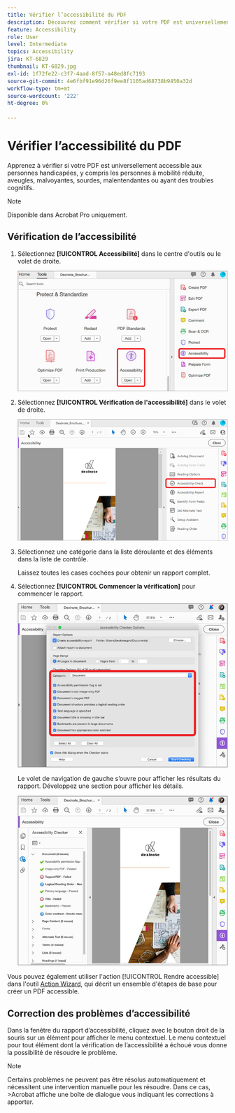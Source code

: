 ```yaml
---
title: Vérifier l’accessibilité du PDF
description: Découvrez comment vérifier si votre PDF est universellement accessible aux personnes handicapées
feature: Accessibility
role: User
level: Intermediate
topics: Accessibility
jira: KT-6829
thumbnail: KT-6829.jpg
exl-id: 1f72fe22-c3f7-4aad-8f57-a48ed8fc7193
source-git-commit: 4e6fbf91e96d26f9ee8f1105ad68738b9450a32d
workflow-type: tm+mt
source-wordcount: '222'
ht-degree: 0%

---
```


# Vérifier l’accessibilité du PDF

Apprenez à vérifier si votre PDF est universellement accessible aux personnes handicapées, y compris les personnes à mobilité réduite, aveugles, malvoyantes, sourdes, malentendantes ou ayant des troubles cognitifs.

>[!NOTE]
>
>Disponible dans Acrobat Pro uniquement.

## Vérification de l’accessibilité

1. Sélectionnez **[!UICONTROL Accessibilité]** dans le centre d&#39;outils ou le volet de droite.

   ![Étape d’accessibilité 1](../assets/Accessibility_1.png)

1. Sélectionnez **[!UICONTROL Vérification de l&#39;accessibilité]** dans le volet de droite.

   ![Étape d’accessibilité 2](../assets/Accessibility_2.png)

1. Sélectionnez une catégorie dans la liste déroulante et des éléments dans la liste de contrôle.

   Laissez toutes les cases cochées pour obtenir un rapport complet.

1. Sélectionnez **[!UICONTROL Commencer la vérification]** pour commencer le rapport.

   ![Étape d’accessibilité 3](../assets/Accessibility_3.png)

   Le volet de navigation de gauche s’ouvre pour afficher les résultats du rapport. Développez une section pour afficher les détails.

   ![Étape d’accessibilité 4](../assets/Accessibility_4.png)

Vous pouvez également utiliser l&#39;action [!UICONTROL Rendre accessible] dans l&#39;outil [Action Wizard](https://experienceleague.adobe.com/docs/document-cloud-learn/acrobat-learning/advanced-tasks/action.html?lang=fr), qui décrit un ensemble d&#39;étapes de base pour créer un PDF accessible.

## Correction des problèmes d’accessibilité

Dans la fenêtre du rapport d’accessibilité, cliquez avec le bouton droit de la souris sur un élément pour afficher le menu contextuel. Le menu contextuel pour tout élément dont la vérification de l’accessibilité a échoué vous donne la possibilité de résoudre le problème.

>[!NOTE]
>
>Certains problèmes ne peuvent pas être résolus automatiquement et nécessitent une intervention manuelle pour les résoudre. Dans ce cas, >Acrobat affiche une boîte de dialogue vous indiquant les corrections à apporter.